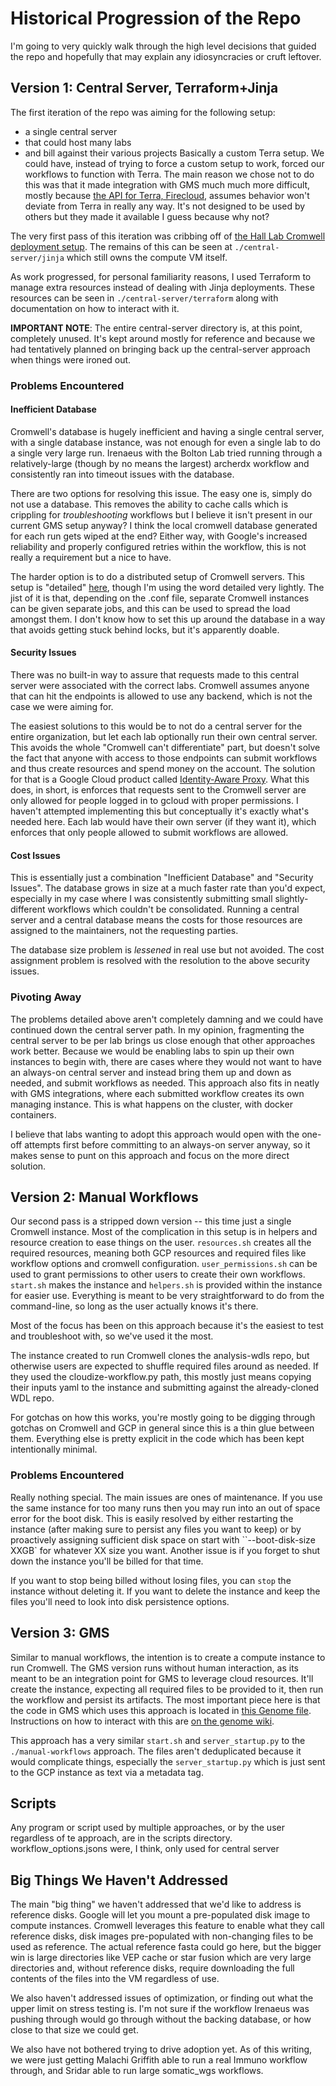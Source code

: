# Historical Progression of the Repo

I'm going to very quickly walk through the high level decisions that
guided the repo and hopefully that may explain any idiosyncracies or
cruft leftover.

## Version 1: Central Server, Terraform+Jinja

The first iteration of the repo was aiming for the following setup:
- a single central server
- that could host many labs
- and bill against their various projects
Basically a custom Terra setup. We could have, instead of trying to
force a custom setup to work, forced our workflows to function with
Terra. The main reason we chose not to do this was that it made
integration with GMS much much more difficult, mostly because [the API
for Terra, Firecloud](https://api.firecloud.org/), assumes behavior
won't deviate from Terra in really any way. It's not designed to be
used by others but they made it available I guess because why not?

The very first pass of this iteration was cribbing off of [the Hall Lab
Cromwell deployment
setup](https://github.com/hall-lab/cromwell-deployment). The remains
of this can be seen at `./central-server/jinja` which still owns the
compute VM itself.

As work progressed, for personal familiarity reasons, I used Terraform
to manage extra resources instead of dealing with Jinja
deployments. These resources can be seen in
`./central-server/terraform` along with documentation on how to
interact with it.

**IMPORTANT NOTE**: The entire central-server directory is, at this
point, completely unused. It's kept around mostly for reference and
because we had tentatively planned on bringing back up the
central-server approach when things were ironed out.

### Problems Encountered

#### Inefficient Database

Cromwell's database is hugely inefficient and having a single central
server, with a single database instance, was not enough for even a
single lab to do a single very large run. Irenaeus with the Bolton Lab
tried running through a relatively-large (though by no means the
largest) archerdx workflow and consistently ran into timeout issues
with the database.

There are two options for resolving this issue. The easy one is,
simply do not use a database. This removes the ability to cache calls
which is crippling for _troubleshooting_ workflows but I believe it
isn't present in our current GMS setup anyway? I think the local
cromwell database generated for each run gets wiped at the end? Either
way, with Google's increased reliability and properly configured
retries within the workflow, this is not really a requirement but a
nice to have.

The harder option is to do a distributed setup of Cromwell
servers. This setup is "detailed"
[here](https://cromwell.readthedocs.io/en/stable/Scaling/), though I'm
using the word detailed very lightly. The jist of it is that,
depending on the .conf file, separate Cromwell instances can be given
separate jobs, and this can be used to spread the load amongst them. I
don't know how to set this up around the database in a way that avoids
getting stuck behind locks, but it's apparently doable.

#### Security Issues

There was no built-in way to assure that requests made to this central
server were associated with the correct labs. Cromwell assumes anyone
that can hit the endpoints is allowed to use any backend, which is not
the case we were aiming for.

The easiest solutions to this would be to not do a central server for
the entire organization, but let each lab optionally run their own
central server. This avoids the whole "Cromwell can't differentiate"
part, but doesn't solve the fact that anyone with access to those
endpoints can submit workflows and thus create resources and spend
money on the account. The solution for that is a Google Cloud product
called [Identity-Aware
Proxy](https://cloud.google.com/iap/docs/concepts-overview).  What
this does, in short, is enforces that requests sent to the Cromwell
server are only allowed for people logged in to gcloud with proper
permissions. I haven't attempted implementing this but conceptually
it's exactly what's needed here. Each lab would have their own server
(if they want it), which enforces that only people allowed to submit
workflows are allowed.

#### Cost Issues

This is essentially just a combination "Inefficient Database" and
"Security Issues". The database grows in size at a much faster rate
than you'd expect, especially in my case where I was consistently
submitting small slightly-different workflows which couldn't be
consolidated. Running a central server and a central database means
the costs for those resources are assigned to the maintainers, not the
requesting parties.

The database size problem is _lessened_ in real use but not
avoided. The cost assignment problem is resolved with the resolution
to the above security issues.

### Pivoting Away

The problems detailed above aren't completely damning and we could
have continued down the central server path. In my opinion,
fragmenting the central server to be per lab brings us close enough
that other approaches work better. Because we would be enabling labs
to spin up their own instances to begin with, there are cases where
they would not want to have an always-on central server and instead
bring them up and down as needed, and submit workflows as
needed. This approach also fits in neatly with GMS integrations, where
each submitted workflow creates its own managing instance. This is
what happens on the cluster, with docker containers.

I believe that labs wanting to adopt this approach would open with the
one-off attempts first before committing to an always-on server
anyway, so it makes sense to punt on this approach and focus on the
more direct solution.


## Version 2: Manual Workflows

Our second pass is a stripped down version -- this time just a single
Cromwell instance. Most of the complication in this setup is in
helpers and resource creation to ease things on the
user. `resources.sh` creates all the required resources, meaning both
GCP resources and required files like workflow options and cromwell
configuration. `user_permissions.sh` can be used to grant permissions
to other users to create their own workflows. `start.sh` makes the
instance and `helpers.sh` is provided within the instance for easier
use. Everything is meant to be very straightforward to do from the
command-line, so long as the user actually knows it's there.

Most of the focus has been on this approach because it's the easiest
to test and troubleshoot with, so we've used it the most.

The instance created to run Cromwell clones the analysis-wdls repo,
but otherwise users are expected to shuffle required files around as
needed. If they used the cloudize-workflow.py path, this mostly just
means copying their inputs yaml to the instance and submitting against
the already-cloned WDL repo.

For gotchas on how this works, you're mostly going to be digging
through gotchas on Cromwell and GCP in general since this is a thin
glue between them. Everything else is pretty explicit in the code
which has been kept intentionally minimal.


### Problems Encountered

Really nothing special. The main issues are ones of maintenance. If
you use the same instance for too many runs then you may run into an
out of space error for the boot disk. This is easily resolved by
either restarting the instance (after making sure to persist any files
you want to keep) or by proactively assigning sufficient disk space on
start with ``--boot-disk-size XXGB` for whatever XX size you
want. Another issue is if you forget to shut down the instance you'll
be billed for that time.

If you want to stop being billed without losing files, you can `stop`
the instance without deleting it. If you want to delete the instance
and keep the files you'll need to look into disk persistence options.

## Version 3: GMS

Similar to manual workflows, the intention is to create a compute
instance to run Cromwell. The GMS version runs without human
interaction, as its meant to be an integration point for GMS to
leverage cloud resources. It'll create the instance, expecting all
required files to be provided to it, then run the workflow and persist
its artifacts. The most important piece here is that the code in GMS
which uses this approach is located in [this Genome
file](https://github.com/genome/genome/blob/master/lib/perl/Genome/Model/CwlPipeline/Command/Run.pm). Instructions
on how to interact with this are [on the genome
wiki](https://github.com/genome/genome/wiki/Running-on-Google-Cloud).


This approach has a very similar `start.sh` and `server_startup.py` to
the `./manual-workflows` approach. The files aren't deduplicated
because it would complicate things, especially the `server_startup.py`
which is just sent to the GCP instance as text via a metadata tag.

## Scripts

Any program or script used by multiple approaches, or by the user
regardless of te approach, are in the scripts
directory. workflow_options.jsons were, I think, only used for central server

## Big Things We Haven't Addressed

The main "big thing" we haven't addressed that we'd like to address is
reference disks. Google will let you mount a pre-populated disk image
to compute instances. Cromwell leverages this feature to enable what
they call reference disks, disk images pre-populated with non-changing
files to be used as reference. The actual reference fasta could go
here, but the bigger win is large directories like VEP cache or star
fusion which are very large directories and, without reference disks,
require downloading the full contents of the files into the VM
regardless of use.

We also haven't addressed issues of optimization, or finding out what
the upper limit on stress testing is. I'm not sure if the workflow
Irenaeus was pushing through would go through without the backing
database, or how close to that size we could get.

We also have not bothered trying to drive adoption yet. As of this
writing, we were just getting Malachi Griffith able to run a real
Immuno workflow through, and Sridar able to run large somatic_wgs
workflows.
